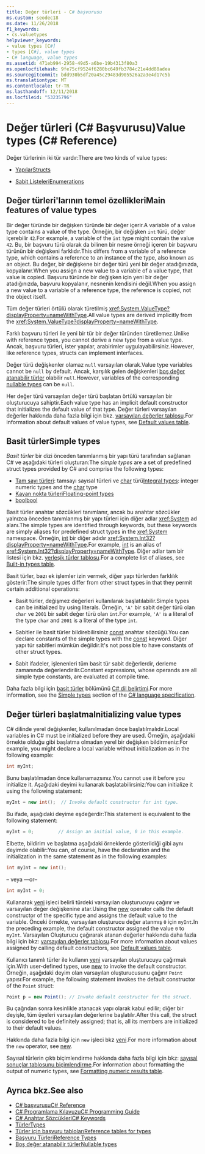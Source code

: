 ```yaml
---
title: Değer türleri - C# başvurusu
ms.custom: seodec18
ms.date: 11/26/2018
f1_keywords:
- cs.valuetypes
helpviewer_keywords:
- value types [C#]
- types [C#], value types
- C# language, value types
ms.assetid: 471eb994-2958-49d5-a6be-19b4313f80a3
ms.openlocfilehash: 9fe75cf9524f6280bc649fb3784c21e4dd88adea
ms.sourcegitcommit: bdd930b5df20a45c29483d905526a2a3e4d17c5b
ms.translationtype: MT
ms.contentlocale: tr-TR
ms.lasthandoff: 12/11/2018
ms.locfileid: "53235796"
---
```

# <a name="value-types-c-reference"></a><span data-ttu-id="1c49b-102">Değer türleri (C# Başvurusu)</span><span class="sxs-lookup"><span data-stu-id="1c49b-102">Value types (C# Reference)</span></span>

<span data-ttu-id="1c49b-103">Değer türlerinin iki tür vardır:</span><span class="sxs-lookup"><span data-stu-id="1c49b-103">There are two kinds of value types:</span></span>

- [<span data-ttu-id="1c49b-104">Yapılar</span><span class="sxs-lookup"><span data-stu-id="1c49b-104">Structs</span></span>](struct.md)

- [<span data-ttu-id="1c49b-105">Sabit Listeleri</span><span class="sxs-lookup"><span data-stu-id="1c49b-105">Enumerations</span></span>](enum.md)

## <a name="main-features-of-value-types"></a><span data-ttu-id="1c49b-106">Değer türleri'larının temel özellikleri</span><span class="sxs-lookup"><span data-stu-id="1c49b-106">Main features of value types</span></span>

<span data-ttu-id="1c49b-107">Bir değer türünde bir değişken türünde bir değer içerir.</span><span class="sxs-lookup"><span data-stu-id="1c49b-107">A variable of a value type contains a value of the type.</span></span> <span data-ttu-id="1c49b-108">Örneğin, bir değişken `int` türü, değer içerebilir `42`.</span><span class="sxs-lookup"><span data-stu-id="1c49b-108">For example, a variable of the `int` type might contain the value `42`.</span></span> <span data-ttu-id="1c49b-109">Bu, bir başvuru türü olarak da bilinen bir nesne örneği içeren bir başvuru türünün bir değişkeni farklıdır.</span><span class="sxs-lookup"><span data-stu-id="1c49b-109">This differs from a variable of a reference type, which contains a reference to an instance of the type, also known as an object.</span></span> <span data-ttu-id="1c49b-110">Bu değer, bir değişkene bir değer türü yeni bir değer atadığınızda, kopyalanır.</span><span class="sxs-lookup"><span data-stu-id="1c49b-110">When you assign a new value to a variable of a value type, that value is copied.</span></span> <span data-ttu-id="1c49b-111">Başvuru türünde bir değişken için yeni bir değer atadığınızda, başvuru kopyalanır, nesnenin kendisini değil.</span><span class="sxs-lookup"><span data-stu-id="1c49b-111">When you assign a new value to a variable of a reference type, the reference is copied, not the object itself.</span></span>

<span data-ttu-id="1c49b-112">Tüm değer türleri örtülü olarak türetilmiş <xref:System.ValueType?displayProperty=nameWithType>.</span><span class="sxs-lookup"><span data-stu-id="1c49b-112">All value types are derived implicitly from the <xref:System.ValueType?displayProperty=nameWithType>.</span></span>  
  
<span data-ttu-id="1c49b-113">Farklı başvuru türleri ile yeni bir tür bir değer türünden türetilemez.</span><span class="sxs-lookup"><span data-stu-id="1c49b-113">Unlike with reference types, you cannot derive a new type from a value type.</span></span> <span data-ttu-id="1c49b-114">Ancak, başvuru türleri, ister yapılar, arabirimler uygulayabilirsiniz.</span><span class="sxs-lookup"><span data-stu-id="1c49b-114">However, like reference types, structs can implement interfaces.</span></span>  
  
<span data-ttu-id="1c49b-115">Değer türü değişkenler olamaz `null` varsayılan olarak.</span><span class="sxs-lookup"><span data-stu-id="1c49b-115">Value type variables cannot be `null` by default.</span></span> <span data-ttu-id="1c49b-116">Ancak, karşılık gelen değişkenleri [boş değer atanabilir türler](../../../csharp/programming-guide/nullable-types/index.md) olabilir `null`.</span><span class="sxs-lookup"><span data-stu-id="1c49b-116">However, variables of the corresponding [nullable types](../../../csharp/programming-guide/nullable-types/index.md) can be `null`.</span></span>
  
<span data-ttu-id="1c49b-117">Her değer türü varsayılan değer türü başlatan örtülü varsayılan bir oluşturucuya sahiptir.</span><span class="sxs-lookup"><span data-stu-id="1c49b-117">Each value type has an implicit default constructor that initializes the default value of that type.</span></span> <span data-ttu-id="1c49b-118">Değer türleri varsayılan değerler hakkında daha fazla bilgi için bkz. [varsayılan değerler tablosu](default-values-table.md).</span><span class="sxs-lookup"><span data-stu-id="1c49b-118">For information about default values of value types, see [Default values table](default-values-table.md).</span></span>  
  
## <a name="simple-types"></a><span data-ttu-id="1c49b-119">Basit türler</span><span class="sxs-lookup"><span data-stu-id="1c49b-119">Simple types</span></span>

<span data-ttu-id="1c49b-120">*Basit türler* bir dizi önceden tanımlanmış bir yapı türü tarafından sağlanan C# ve aşağıdaki türleri oluşturan:</span><span class="sxs-lookup"><span data-stu-id="1c49b-120">The *simple types* are a set of predefined struct types provided by C# and comprise the following types:</span></span>

- <span data-ttu-id="1c49b-121">[Tam sayı türleri](integral-types-table.md): tamsayı sayısal türleri ve [char](char.md) türü</span><span class="sxs-lookup"><span data-stu-id="1c49b-121">[Integral types](integral-types-table.md): integer numeric types and the [char](char.md) type</span></span>
- [<span data-ttu-id="1c49b-122">Kayan nokta türleri</span><span class="sxs-lookup"><span data-stu-id="1c49b-122">Floating-point types</span></span>](floating-point-types-table.md)
- [<span data-ttu-id="1c49b-123">bool</span><span class="sxs-lookup"><span data-stu-id="1c49b-123">bool</span></span>](bool.md)

<span data-ttu-id="1c49b-124">Basit türler anahtar sözcükleri tanımlanır, ancak bu anahtar sözcükler yalnızca önceden tanımlanmış bir yapı türleri için diğer adlar <xref:System> ad alanı.</span><span class="sxs-lookup"><span data-stu-id="1c49b-124">The simple types are identified through keywords, but these keywords are simply aliases for predefined struct types in the <xref:System> namespace.</span></span> <span data-ttu-id="1c49b-125">Örneğin, [int](int.md) bir diğer adıdır <xref:System.Int32?displayProperty=nameWithType>.</span><span class="sxs-lookup"><span data-stu-id="1c49b-125">For example, [int](int.md) is an alias of <xref:System.Int32?displayProperty=nameWithType>.</span></span> <span data-ttu-id="1c49b-126">Diğer adlar tam bir listesi için bkz. [yerleşik türler tablosu](built-in-types-table.md).</span><span class="sxs-lookup"><span data-stu-id="1c49b-126">For a complete list of aliases, see [Built-in types table](built-in-types-table.md).</span></span>

<span data-ttu-id="1c49b-127">Basit türler, bazı ek işlemler izin vermek, diğer yapı türlerden farklılık gösterir:</span><span class="sxs-lookup"><span data-stu-id="1c49b-127">The simple types differ from other struct types in that they permit certain additional operations:</span></span>

- <span data-ttu-id="1c49b-128">Basit türler, değişmez değerleri kullanılarak başlatılabilir.</span><span class="sxs-lookup"><span data-stu-id="1c49b-128">Simple types can be initialized by using literals.</span></span> <span data-ttu-id="1c49b-129">Örneğin, `'A'` bir sabit değer türü olan `char` ve `2001` bir sabit değer türü olan `int`.</span><span class="sxs-lookup"><span data-stu-id="1c49b-129">For example, `'A'` is a literal of the type `char` and `2001` is a literal of the type `int`.</span></span>

- <span data-ttu-id="1c49b-130">Sabitler ile basit türler bildirebilirsiniz [const](const.md) anahtar sözcüğü.</span><span class="sxs-lookup"><span data-stu-id="1c49b-130">You can declare constants of the simple types with the [const](const.md) keyword.</span></span> <span data-ttu-id="1c49b-131">Diğer yapı tür sabitleri mümkün değildir.</span><span class="sxs-lookup"><span data-stu-id="1c49b-131">It's not possible to have constants of other struct types.</span></span>

- <span data-ttu-id="1c49b-132">Sabit ifadeler, işlenenleri tüm basit tür sabit değerlerdir, derleme zamanında değerlendirilir.</span><span class="sxs-lookup"><span data-stu-id="1c49b-132">Constant expressions, whose operands are all simple type constants, are evaluated at compile time.</span></span>

<span data-ttu-id="1c49b-133">Daha fazla bilgi için [basit türler](~/_csharplang/spec/types.md#simple-types) bölümünü [ C# dil belirtimi](../language-specification/index.md).</span><span class="sxs-lookup"><span data-stu-id="1c49b-133">For more information, see the [Simple types](~/_csharplang/spec/types.md#simple-types) section of the [C# language specification](../language-specification/index.md).</span></span>
  
## <a name="initializing-value-types"></a><span data-ttu-id="1c49b-134">Değer türleri başlatma</span><span class="sxs-lookup"><span data-stu-id="1c49b-134">Initializing value types</span></span>

 <span data-ttu-id="1c49b-135">C# dilinde yerel değişkenler, kullanılmadan önce başlatılmalıdır.</span><span class="sxs-lookup"><span data-stu-id="1c49b-135">Local variables in C# must be initialized before they are used.</span></span> <span data-ttu-id="1c49b-136">Örneğin, aşağıdaki örnekte olduğu gibi başlatma olmadan yerel bir değişken bildirmeniz:</span><span class="sxs-lookup"><span data-stu-id="1c49b-136">For example, you might declare a local variable without initialization as in the following example:</span></span>  
  
```csharp  
int myInt;  
```  
  
 <span data-ttu-id="1c49b-137">Bunu başlatılmadan önce kullanamazsınız.</span><span class="sxs-lookup"><span data-stu-id="1c49b-137">You cannot use it before you initialize it.</span></span> <span data-ttu-id="1c49b-138">Aşağıdaki deyimi kullanarak başlatabilirsiniz:</span><span class="sxs-lookup"><span data-stu-id="1c49b-138">You can initialize it using the following statement:</span></span>  
  
```csharp  
myInt = new int();  // Invoke default constructor for int type.  
```  
  
 <span data-ttu-id="1c49b-139">Bu ifade, aşağıdaki deyime eşdeğerdir:</span><span class="sxs-lookup"><span data-stu-id="1c49b-139">This statement is equivalent to the following statement:</span></span>  
  
```csharp  
myInt = 0;         // Assign an initial value, 0 in this example.  
```  
  
 <span data-ttu-id="1c49b-140">Elbette, bildirim ve başlatma aşağıdaki örneklerde gösterildiği gibi aynı deyimde olabilir:</span><span class="sxs-lookup"><span data-stu-id="1c49b-140">You can, of course, have the declaration and the initialization in the same statement as in the following examples:</span></span>  
  
```csharp  
int myInt = new int();  
```  
  
 <span data-ttu-id="1c49b-141">– veya –</span><span class="sxs-lookup"><span data-stu-id="1c49b-141">–or–</span></span>  
  
```csharp  
int myInt = 0;  
```  
  
 <span data-ttu-id="1c49b-142">Kullanarak [yeni](new.md) işleci belirli türdeki varsayılan oluşturucuyu çağırır ve varsayılan değer değişkenine atar.</span><span class="sxs-lookup"><span data-stu-id="1c49b-142">Using the [new](new.md) operator calls the default constructor of the specific type and assigns the default value to the variable.</span></span> <span data-ttu-id="1c49b-143">Önceki örnekte, varsayılan oluşturucu değer atanmış `0` için `myInt`.</span><span class="sxs-lookup"><span data-stu-id="1c49b-143">In the preceding example, the default constructor assigned the value `0` to `myInt`.</span></span> <span data-ttu-id="1c49b-144">Varsayılan Oluşturucu çağırarak atanan değerler hakkında daha fazla bilgi için bkz: [varsayılan değerler tablosu](default-values-table.md).</span><span class="sxs-lookup"><span data-stu-id="1c49b-144">For more information about values assigned by calling default constructors, see [Default values table](default-values-table.md).</span></span>  
  
 <span data-ttu-id="1c49b-145">Kullanıcı tanımlı türler ile kullanın [yeni](new.md) varsayılan oluşturucuyu çağırmak için.</span><span class="sxs-lookup"><span data-stu-id="1c49b-145">With user-defined types, use [new](new.md) to invoke the default constructor.</span></span> <span data-ttu-id="1c49b-146">Örneğin, aşağıdaki deyim olan varsayılan oluşturucusunu çağırır `Point` yapısı:</span><span class="sxs-lookup"><span data-stu-id="1c49b-146">For example, the following statement invokes the default constructor of the `Point` struct:</span></span>  
  
```csharp  
Point p = new Point(); // Invoke default constructor for the struct.  
```  
  
 <span data-ttu-id="1c49b-147">Bu çağrıdan sonra kesinlikle atanacak yapı olarak kabul edilir; diğer bir deyişle, tüm üyeleri varsayılan değerlerine başlatılır.</span><span class="sxs-lookup"><span data-stu-id="1c49b-147">After this call, the struct is considered to be definitely assigned; that is, all its members are initialized to their default values.</span></span>  
  
 <span data-ttu-id="1c49b-148">Hakkında daha fazla bilgi için `new` işleci bkz [yeni](new.md).</span><span class="sxs-lookup"><span data-stu-id="1c49b-148">For more information about the `new` operator, see [new](new.md).</span></span>  
  
 <span data-ttu-id="1c49b-149">Sayısal türlerin çıktı biçimlendirme hakkında daha fazla bilgi için bkz: [sayısal sonuçlar tablosunu biçimlendirme](formatting-numeric-results-table.md).</span><span class="sxs-lookup"><span data-stu-id="1c49b-149">For information about formatting the output of numeric types, see [Formatting numeric results table](formatting-numeric-results-table.md).</span></span>  
  
## <a name="see-also"></a><span data-ttu-id="1c49b-150">Ayrıca bkz.</span><span class="sxs-lookup"><span data-stu-id="1c49b-150">See also</span></span>

- [<span data-ttu-id="1c49b-151">C# başvurusu</span><span class="sxs-lookup"><span data-stu-id="1c49b-151">C# Reference</span></span>](../index.md)  
- [<span data-ttu-id="1c49b-152">C# Programlama Kılavuzu</span><span class="sxs-lookup"><span data-stu-id="1c49b-152">C# Programming Guide</span></span>](../../programming-guide/index.md)  
- [<span data-ttu-id="1c49b-153">C# Anahtar Sözcükleri</span><span class="sxs-lookup"><span data-stu-id="1c49b-153">C# Keywords</span></span>](index.md)  
- [<span data-ttu-id="1c49b-154">Türler</span><span class="sxs-lookup"><span data-stu-id="1c49b-154">Types</span></span>](types.md)  
- [<span data-ttu-id="1c49b-155">Türler için başvuru tabloları</span><span class="sxs-lookup"><span data-stu-id="1c49b-155">Reference tables for types</span></span>](reference-tables-for-types.md)  
- [<span data-ttu-id="1c49b-156">Başvuru Türleri</span><span class="sxs-lookup"><span data-stu-id="1c49b-156">Reference Types</span></span>](reference-types.md)  
- [<span data-ttu-id="1c49b-157">Boş değer atanabilir türler</span><span class="sxs-lookup"><span data-stu-id="1c49b-157">Nullable types</span></span>](../../programming-guide/nullable-types/index.md)  
